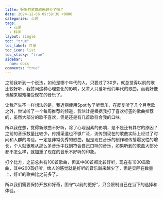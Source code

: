```yaml
---
title: 好听的歌曲越来越少了吗？
date: 2024-12-06 09:59:38 +0800
categories: 心理
tags:
  - 心理
  - 科学
layout: single
toc: "true"
toc_label: 目录
toc_icon: list
toc_sticky: "true"
sidebar:
  nav: docs
comments: "true"
---
```

之前我听到一个说法，如论是哪个年代的人，只要过了30岁，就总觉得以前的歌比较好听，我赞同这种心理变化的影响，父辈人只爱听他们年代的歌曲，而我好像也越来越难接受现在的音乐了。

让我产生不一样想法的是，我近期使用Spotify了听音乐，在反复听了几个月老歌之外，尝试听了一个每周推荐的频道，我估计是根据我打了喜欢标签的歌曲推荐的，虽然大部分的歌不喜欢，但是还是有几首歌符合我的口味。

所以我在想，觉得新歌曲不好听，除了心理因素的影响，是不是还有其它的原因？之前的音乐数量比较少，传播渠道也不够广泛，流传到现在的歌曲实际上经过了时间和人群的考验，一定是非常优秀的歌曲，但是现在音乐的制作和传播爆发性的增长，个人就很难从那么多音乐中找到符合自己口味的音乐，如果听到的歌曲大部分都不怎么样，就加重了现在的音乐不好听的印象。

打个比方，之前总共有100首歌曲，但其中80首都比较好听，现在有1000首歌曲，其中200首好听，给人的感觉就是好听的音乐越来越少了，但是实际在数量上，好听的歌曲比之前多了。

所以我们需要保持开放和好奇，固守“以前的更好”，只会限制自己在当下的选择和体验。
